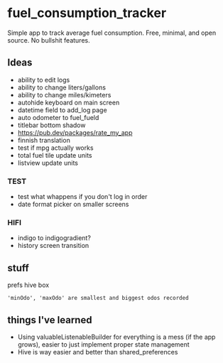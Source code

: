 # fuel_consumption_tracker

Simple app to track average fuel consumption. Free, minimal, and open source. No bullshit features.

## Ideas

- ability to edit logs
- ability to change liters/gallons
- ability to change miles/kimeters
- autohide keyboard on main screen
- datetime field to add_log page
- auto odometer to fuel_fueld
- titlebar bottom shadow
- https://pub.dev/packages/rate_my_app
- finnish translation
- test if mpg actually works
- total fuel tile update units
- listview update units

### TEST

- test what whappens if you don't log in order
- date format picker on smaller screens


### HIFI

- indigo to indigogradient?
- history screen transition


## stuff

prefs hive box

    'minOdo', 'maxOdo' are smallest and biggest odos recorded


## things I've learned

- Using valuableListenableBuilder for everything is a mess (if the app grows), easier to just implement proper state management
- Hive is way easier and better than shared_preferences